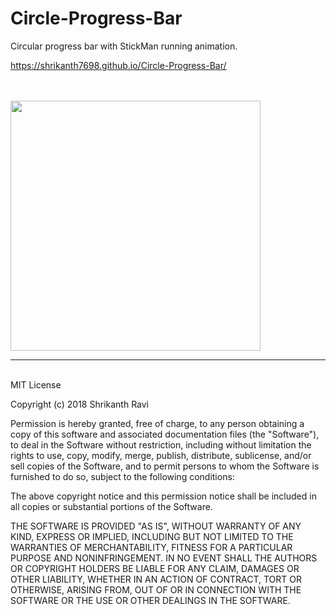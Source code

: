 # Circle-Progress-Bar
Circular progress bar with StickMan running animation.

https://shrikanth7698.github.io/Circle-Progress-Bar/

<br>
<br>
<img src="https://drive.google.com/uc?id=1HRBjTIMjMgfWyNMYIYNNpctklPT7kdZ6" width="400">
<br>
<hr>
<br>
MIT License

Copyright (c) 2018 Shrikanth Ravi

Permission is hereby granted, free of charge, to any person obtaining a copy
of this software and associated documentation files (the "Software"), to deal
in the Software without restriction, including without limitation the rights
to use, copy, modify, merge, publish, distribute, sublicense, and/or sell
copies of the Software, and to permit persons to whom the Software is
furnished to do so, subject to the following conditions:

The above copyright notice and this permission notice shall be included in all
copies or substantial portions of the Software.

THE SOFTWARE IS PROVIDED "AS IS", WITHOUT WARRANTY OF ANY KIND, EXPRESS OR
IMPLIED, INCLUDING BUT NOT LIMITED TO THE WARRANTIES OF MERCHANTABILITY,
FITNESS FOR A PARTICULAR PURPOSE AND NONINFRINGEMENT. IN NO EVENT SHALL THE
AUTHORS OR COPYRIGHT HOLDERS BE LIABLE FOR ANY CLAIM, DAMAGES OR OTHER
LIABILITY, WHETHER IN AN ACTION OF CONTRACT, TORT OR OTHERWISE, ARISING FROM,
OUT OF OR IN CONNECTION WITH THE SOFTWARE OR THE USE OR OTHER DEALINGS IN THE
SOFTWARE.
